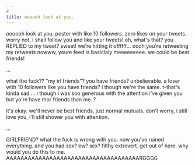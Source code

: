 ```yaml
---
#
title: oooooh look at you.
---
```


oooooh look at you. poster with like 10 followers. zero likes on your tweets. worry not, i shall follow you and like your tweets! oh, what's that? you REPLIED to my tweet? sweet! we're hitting it offffff... oooh you're retweeting my retweets nowww, youre feed is basiclaly meeeeeeeee. we could be best friends!

...

what the fuck?? "my irl friends"? you have friends? unbelievable. a loser with 10 followers like you have friends? i though we're the same. t-that's kinda sad.... i though i was soo generous with the attention i've given you but yo're have mor friends than me..?

it's okay. we'll never be best friends, just normal mutuals. don't worry, i still love you, i'll still shower you with attention.

...

GIRLFRIEND? what the fuck is wrong with you. now you've ruined everything. and you had sex? ew? sex? filthy extrovert. get out of here. why would you do this to me. AAAAAAAAAAAAAAAAAAAAAAAAAAAAAAAAAAAAARGGGG
